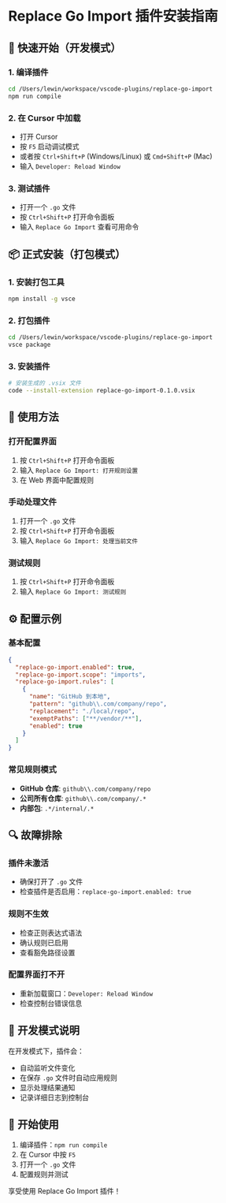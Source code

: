 # Replace Go Import 插件安装指南

## 🚀 快速开始（开发模式）

### 1. 编译插件
```bash
cd /Users/lewin/workspace/vscode-plugins/replace-go-import
npm run compile
```

### 2. 在 Cursor 中加载
- 打开 Cursor
- 按 `F5` 启动调试模式
- 或者按 `Ctrl+Shift+P` (Windows/Linux) 或 `Cmd+Shift+P` (Mac)
- 输入 `Developer: Reload Window`

### 3. 测试插件
- 打开一个 `.go` 文件
- 按 `Ctrl+Shift+P` 打开命令面板
- 输入 `Replace Go Import` 查看可用命令

## 📦 正式安装（打包模式）

### 1. 安装打包工具
```bash
npm install -g vsce
```

### 2. 打包插件
```bash
cd /Users/lewin/workspace/vscode-plugins/replace-go-import
vsce package
```

### 3. 安装插件
```bash
# 安装生成的 .vsix 文件
code --install-extension replace-go-import-0.1.0.vsix
```

## 🎯 使用方法

### 打开配置界面
1. 按 `Ctrl+Shift+P` 打开命令面板
2. 输入 `Replace Go Import: 打开规则设置`
3. 在 Web 界面中配置规则

### 手动处理文件
1. 打开一个 `.go` 文件
2. 按 `Ctrl+Shift+P` 打开命令面板
3. 输入 `Replace Go Import: 处理当前文件`

### 测试规则
1. 按 `Ctrl+Shift+P` 打开命令面板
2. 输入 `Replace Go Import: 测试规则`

## ⚙️ 配置示例

### 基本配置
```json
{
  "replace-go-import.enabled": true,
  "replace-go-import.scope": "imports",
  "replace-go-import.rules": [
    {
      "name": "GitHub 到本地",
      "pattern": "github\\.com/company/repo",
      "replacement": "./local/repo",
      "exemptPaths": ["**/vendor/**"],
      "enabled": true
    }
  ]
}
```

### 常见规则模式
- **GitHub 仓库**: `github\\.com/company/repo`
- **公司所有仓库**: `github\\.com/company/.*`
- **内部包**: `.*/internal/.*`

## 🔍 故障排除

### 插件未激活
- 确保打开了 `.go` 文件
- 检查插件是否启用：`replace-go-import.enabled: true`

### 规则不生效
- 检查正则表达式语法
- 确认规则已启用
- 查看豁免路径设置

### 配置界面打不开
- 重新加载窗口：`Developer: Reload Window`
- 检查控制台错误信息

## 📝 开发模式说明

在开发模式下，插件会：
- 自动监听文件变化
- 在保存 `.go` 文件时自动应用规则
- 显示处理结果通知
- 记录详细日志到控制台

## 🎉 开始使用

1. 编译插件：`npm run compile`
2. 在 Cursor 中按 `F5`
3. 打开一个 `.go` 文件
4. 配置规则并测试

享受使用 Replace Go Import 插件！

